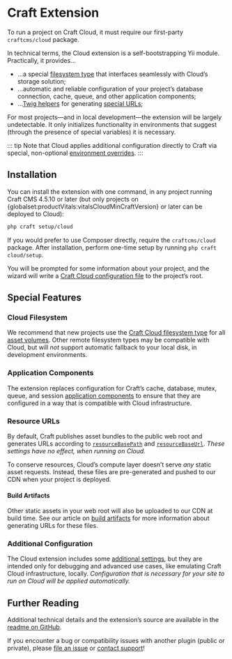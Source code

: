 # Craft Extension

To run a project on Craft Cloud, it must require our first-party `craftcms/cloud` package.

In technical terms, the Cloud extension is a self-bootstrapping Yii module. Practically, it provides…

- …a special [filesystem type](assets.md) that interfaces seamlessly with Cloud’s storage solution;
- …automatic and reliable configuration of your project’s database connection, cache, queue, and other application components;
- …[Twig helpers](/5.x/reference/twig/functions.html) for generating [special URLs](#resource-uRLs);

For most projects—and in local development—the extension will be largely undetectable. It only initializes functionality in environments that suggest (through the presence of special variables) it is necessary.

::: tip
Note that Cloud applies additional configuration directly to Craft via special, non-optional [environment overrides](/5.x/configure.html#environment-overrides).
:::

## Installation

You can install the extension with one command, in any project running Craft CMS 4.5.10 or later (but only projects on {globalset:productVitals:vitalsCloudMinCraftVersion} or later can be deployed to Cloud):

```bash
php craft setup/cloud
```

If you would prefer to use Composer directly, require the `craftcms/cloud` package. After installation, perform one-time setup by running `php craft cloud/setup`.

You will be prompted for some information about your project, and the wizard will write a [Craft Cloud configuration file](config.md) to the project’s root.

## Special Features

### Cloud Filesystem

We recommend that new projects use the [Craft Cloud filesystem type](assets.md) for all [asset volumes](/5.x/reference/element-types/assets.html). Other remote filesystem types may be compatible with Cloud, but will *not* support automatic fallback to your local disk, in development environments.

### Application Components

The extension replaces configuration for Craft’s cache, database, mutex, queue, and session [application components](/5.x/reference/config/app.html) to ensure that they are configured in a way that is compatible with Cloud infrastructure.

### Resource URLs

By default, Craft publishes asset bundles to the public web root and generates URLs according to [`resourceBasePath`](/5.x/reference/config/general.html#resourcebasepath) and [`resourceBaseUrl`](/5.x/reference/config/general.html#resourcebaseurl). _These settings have no effect, when running on Cloud._

To conserve resources, Cloud’s compute layer doesn’t serve *any* static asset requests. Instead, these files are pre-generated and pushed to our CDN when your project is deployed.

#### Build Artifacts

Other static assets in your web root will also be uploaded to our CDN at build time. See our article on [build artifacts](builds.md#artifact-urls) for more information about generating URLs for these files.

### Additional Configuration

The Cloud extension includes some [additional settings](https://github.com/craftcms/cloud-extension-yii2), but they are intended only for debugging and advanced use cases, like emulating Craft Cloud infrastructure, locally. *Configuration that is necessary for your site to run on Cloud will be applied automatically.*

## Further Reading

Additional technical details and the extension’s source are available in the [readme on GitHub](https://github.com/craftcms/cloud-extension-yii2).

If you encounter a bug or compatibility issues with another plugin (public or private), please [file an issue](https://github.com/craftcms/cloud-extension-yii2/issues/new/choose) or [contact support](/contact?whatCanWeHelpYouWith=Support)!
